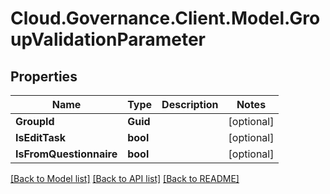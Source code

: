 # Cloud.Governance.Client.Model.GroupValidationParameter
## Properties

Name | Type | Description | Notes
------------ | ------------- | ------------- | -------------
**GroupId** | **Guid** |  | [optional] 
**IsEditTask** | **bool** |  | [optional] 
**IsFromQuestionnaire** | **bool** |  | [optional] 

[[Back to Model list]](../README.md#documentation-for-models) [[Back to API list]](../README.md#documentation-for-api-endpoints) [[Back to README]](../README.md)

